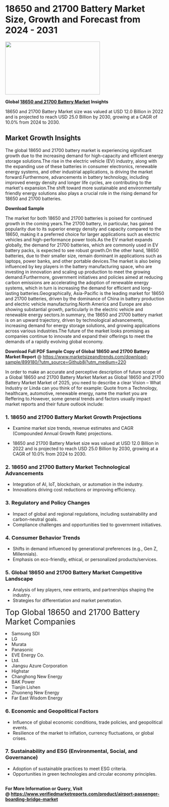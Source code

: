 <H1>18650 and 21700 Battery Market Size, Growth and Forecast from 2024 - 2031</H1><img class="aligncenter size-medium wp-image-584254" src="https://thirdeyenews.in/wp-content/uploads/2024/09/Global-Market-Research-300x168.jpeg" alt="" width="300" height="168" /><p><strong>Global&nbsp;<a href="https://www.marketsizeandtrends.com/download-sample/899180/?utm_source=Github8j?utm_medium=220">18650 and 21700 Battery Market</a> Insights</strong></p><p>18650 and 21700 Battery Market size was valued at USD 12.0 Billion in 2022 and is projected to reach USD 25.0 Billion by 2030, growing at a CAGR of 10.0% from 2024 to 2030.</p><p><h2>Market Growth Insights</h2> <p>The global 18650 and 21700 battery market is experiencing significant growth due to the increasing demand for high-capacity and efficient energy storage solutions.The rise in the electric vehicle (EV) industry, along with the expanding use of these batteries in consumer electronics, renewable energy systems, and other industrial applications, is driving the market forward.Furthermore, advancements in battery technology, including improved energy density and longer life cycles, are contributing to the market's expansion.The shift toward more sustainable and environmentally friendly energy solutions also plays a crucial role in the rising demand for 18650 and 21700 batteries.</p> <p><strong>Download Sample</strong></p> <p>The market for both 18650 and 21700 batteries is poised for continued growth in the coming years.The 21700 battery, in particular, has gained popularity due to its superior energy density and capacity compared to the 18650, making it a preferred choice for larger applications such as electric vehicles and high-performance power tools.As the EV market expands globally, the demand for 21700 batteries, which are commonly used in EV battery packs, is expected to see robust growth.On the other hand, 18650 batteries, due to their smaller size, remain dominant in applications such as laptops, power banks, and other portable devices.The market is also being influenced by key players in the battery manufacturing space, who are investing in innovation and scaling up production to meet the growing demand.Furthermore, government initiatives and policies aimed at reducing carbon emissions are accelerating the adoption of renewable energy systems, which in turn is increasing the demand for efficient and long-lasting batteries.Geographically, Asia-Pacific is the leading market for 18650 and 21700 batteries, driven by the dominance of China in battery production and electric vehicle manufacturing.North America and Europe are also showing substantial growth, particularly in the electric vehicle and renewable energy sectors.In summary, the 18650 and 21700 battery market is on an upward trajectory, driven by technological advancements, increasing demand for energy storage solutions, and growing applications across various industries.The future of the market looks promising as companies continue to innovate and expand their offerings to meet the demands of a rapidly evolving global economy.<p><span class=""><strong>Download Full PDF Sample Copy of Global 18650 and 21700 Battery Market Report</strong> @ <a href="https://www.marketsizeandtrends.com/download-sample/899180/?utm_source=Github8j?utm_medium=220" target="_blank">https://www.marketsizeandtrends.com/download-sample/899180/?utm_source=Github8j?utm_medium=220</a></span></p><p>In order to make an accurate and perceptive description of future scope of a Global&nbsp;18650 and 21700 Battery Market Market as Global&nbsp;18650 and 21700 Battery Market Market of 2025, you need to describe a clear Vision &ndash; What Industry or Linda can you think of for example: Quote from a Technology, healthcare, automotive, renewable energy, name the market you are Reffering to.However, some general trends and factors usually impact market reports and their future outlook include:</p><h3>1.&nbsp;<strong>18650 and 21700 Battery Market Growth Projections</strong></h3><ul><li>Examine market size trends, revenue estimates and CAGR (Compounded Annual Growth Rate) projections.</li><li><p>18650 and 21700 Battery Market size was valued at USD 12.0 Billion in 2022 and is projected to reach USD 25.0 Billion by 2030, growing at a CAGR of 10.0% from 2024 to 2030.</p></li></ul><h3>2.&nbsp;<strong>18650 and 21700 Battery Market Technological Advancements</strong></h3><ul><li>Integration of AI, IoT, blockchain, or automation in the industry.</li><li>Innovations driving cost reductions or improving efficiency.</li></ul><h3>3.&nbsp;<strong>Regulatory and Policy Changes</strong></h3><ul><li>Impact of global and regional regulations, including sustainability and carbon-neutral goals.</li><li>Compliance challenges and opportunities tied to government initiatives.</li></ul><h3>4.&nbsp;<strong>Consumer Behavior Trends</strong></h3><ul><li>Shifts in demand influenced by generational preferences (e.g., Gen Z, Millennials).</li><li>Emphasis on eco-friendly, ethical, or personalized products/services.</li></ul><h3>5.&nbsp;<strong>Global 18650 and 21700 Battery Market Competitive Landscape</strong></h3><ul><li>Analysis of key players, new entrants, and partnerships shaping the industry.</li><li>Strategies for differentiation and market penetration.</li></ul><p data-pm-slice="1 1 []"><span style="color: inherit; font-family: inherit; font-size: 25px;">Top Global 18650 and 21700 Battery Market Companies</span></p><div class="" data-test-id=""><p><li>Samsung SDI</li><li> LG</li><li> Murata</li><li> Panasonic</li><li> EVE Energy Co.</li><li> Ltd.</li><li> Jiangsu Azure Corporation</li><li> Highstar</li><li> Changhong New Energy</li><li> BAK Power</li><li> Tianjin Lishen</li><li> Zhuoneng New Energy</li><li> Far East Wisdom Energy</li></p></div><h3>6.&nbsp;<strong>Economic and Geopolitical Factors</strong></h3><ul><li>Influence of global economic conditions, trade policies, and geopolitical events.</li><li>Resilience of the market to inflation, currency fluctuations, or global crises.</li></ul><h3>7.&nbsp;<strong>Sustainability and ESG (Environmental, Social, and Governance)</strong></h3><ul><li>Adoption of sustainable practices to meet ESG criteria.</li><li>Opportunities in green technologies and circular economy principles.</li></ul><h2><strong style="font-size: 14px;">For More Information or Query, Visit @&nbsp;</strong><a style="background-color: #ffffff; font-size: 14px;" href="https://www.marketsizeandtrends.com/report/18650-and-21700-battery-market/" target="_blank">https://www.verifiedmarketreports.com/product/airport-passenger-boarding-bridge-market</a></h2>
